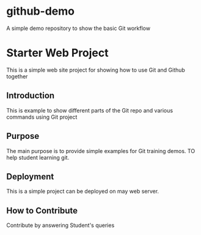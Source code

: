 # github-demo
A simple demo repository to show the basic Git workflow

# Starter Web Project

This is a simple web site project for showing how to use Git and Github together

## Introduction

This is example to show different parts of the Git repo and various commands using Git project

## Purpose

The main purpose is to provide simple examples for Git training demos.
TO help student learning git.

## Deployment

This is a simple project can be deployed on may web server.

## How to Contribute
Contribute by answering Student's queries
